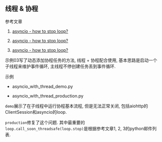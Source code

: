 ## 线程 & 协程

参考文章

1. [asyncio - how to stop loop?](https://mail.python.org/pipermail/python-list/2014-June/673627.html)

2. [asyncio - how to stop loop?](https://mail.python.org/pipermail/python-list/2014-June/673646.html)

3. [asyncio - how to stop loop?](https://mail.python.org/pipermail/python-list/2014-June/673682.html)

示例03写了动态添加协程任务的方法, 线程 + 协程配合使用, 基本思路是启动一个子线程来维护事件循环, 主线程不停创建任务丢到事件循环.

示例

- asyncio_with_thread_demo.py

- asyncio_with_thread_production.py

`demo`展示了在子线程中运行协程基本流程, 但是无法正常关闭, 包括aiohttp的ClientSession和asyncio的loop. 

`production`修复了这个问题. 其中最重要的`loop.call_soon_threadsafe(loop.stop)`是根据参考文章1, 2, 3的python邮件列表.
